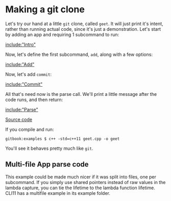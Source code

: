 # Making a git clone



Let's try our hand at a little `git` clone, called `geet`. It will just print it's intent, rather than running actual code, since it's just a demonstration. Let's start by adding an app and requiring 1 subcommand to run:

[include:"Intro"](../code/geet.cpp)

Now, let's define the first subcommand, `add`, along with a few options:

[include:"Add"](../code/geet.cpp)

Now, let's add `commit`:

[include:"Commit"](../code/geet.cpp)

All that's need now is the parse call. We'll print a little message after the code runs, and then return:

[include:"Parse"](../code/geet.cpp)

[Source code](https://github.com/CLIUtils/CLI11/tree/master/book/code/geet.cpp)

If you compile and run:

```term
gitbook:examples $ c++ -std=c++11 geet.cpp -o geet
```

You'll see it behaves pretty much like `git`.

## Multi-file App parse code

This example could be made much nicer if it was split into files, one per subcommand. If you simply use shared pointers instead of raw values in the lambda capture, you can tie the lifetime to the lambda function lifetime.  CLI11 has a multifile example in its example folder.
